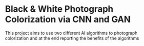 # Black & White Photograph Colorization via CNN and GAN
This project aims to use two different AI algorithms to photograph colorization and at the end reporting the benefits of the algorithms
